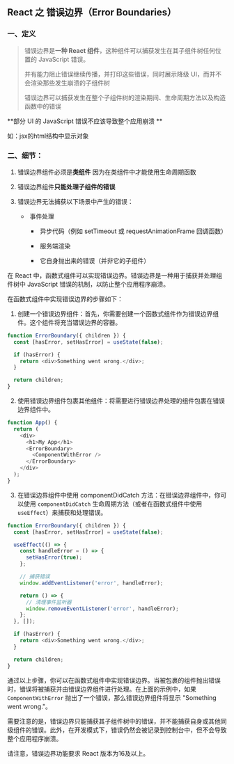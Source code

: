 ## React 之 错误边界（Error Boundaries）

### 一、定义

> 错误边界是**一种 React 组件**，这种组件可以捕获发生在其子组件树任何位置的 JavaScript 错误。
>
> 并有能力阻止错误继续传播，并打印这些错误，同时展示降级 UI，而并不会渲染那些发生崩溃的子组件树
>
> 错误边界可以捕获发生在整个子组件树的渲染期间、生命周期方法以及构造函数中的错误
>

**部分 UI 的 JavaScript 错误不应该导致整个应用崩溃 **

如：jsx的html结构中显示对象

### 二、细节：

1. 错误边界组件必须是**类组件** 因为在类组件中才能使用生命周期函数

2. 错误边界组件**只能处理子组件的错误**

3. 错误边界无法捕获以下场景中产生的错误：

   - ​		事件处理
   
   
      - ​		异步代码（例如 setTimeout 或 requestAnimationFrame 回调函数）
   
   
      - ​		服务端渲染
   
   
      - ​		它自身抛出来的错误（并非它的子组件）
   

在 React 中，函数式组件可以实现错误边界。错误边界是一种用于捕获并处理组件树中 JavaScript 错误的机制，以防止整个应用程序崩溃。

在函数式组件中实现错误边界的步骤如下：

1. 创建一个错误边界组件：首先，你需要创建一个函数式组件作为错误边界组件。这个组件将充当错误边界的容器。

```javascript
function ErrorBoundary({ children }) {
  const [hasError, setHasError] = useState(false);

  if (hasError) {
    return <div>Something went wrong.</div>;
  }

  return children;
}
```

2. 使用错误边界组件包裹其他组件：将需要进行错误边界处理的组件包裹在错误边界组件中。

```javascript
function App() {
  return (
    <div>
      <h1>My App</h1>
      <ErrorBoundary>
        <ComponentWithError />
      </ErrorBoundary>
    </div>
  );
}
```

3. 在错误边界组件中使用 componentDidCatch 方法：在错误边界组件中，你可以使用 `componentDidCatch` 生命周期方法（或者在函数式组件中使用 `useEffect`）来捕获和处理错误。

```javascript
function ErrorBoundary({ children }) {
  const [hasError, setHasError] = useState(false);

  useEffect(() => {
    const handleError = () => {
      setHasError(true);
    };

    // 捕获错误
    window.addEventListener('error', handleError);

    return () => {
      // 清理事件监听器
      window.removeEventListener('error', handleError);
    };
  }, []);

  if (hasError) {
    return <div>Something went wrong.</div>;
  }

  return children;
}
```

通过以上步骤，你可以在函数式组件中实现错误边界。当被包裹的组件抛出错误时，错误将被捕获并由错误边界组件进行处理。在上面的示例中，如果 `ComponentWithError` 抛出了一个错误，那么错误边界组件将显示 "Something went wrong."。

需要注意的是，错误边界只能捕获其子组件树中的错误，并不能捕获自身或其他同级组件的错误。此外，在开发模式下，错误仍然会被记录到控制台中，但不会导致整个应用程序崩溃。

请注意，错误边界功能要求 React 版本为16及以上。
